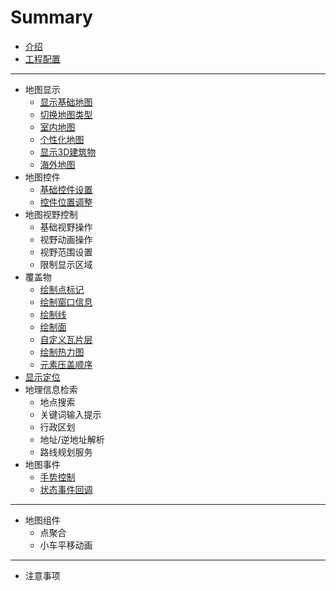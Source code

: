 # Summary

* [介绍](./README.md)
* [工程配置](./CONFIG.md)

-----

- 地图显示
  - [显示基础地图](./basic/show-a-map.md)
  - [切换地图类型](./basic/change-map-type.md)
  - [室内地图](./basic/indoor-map.md)
  - [个性化地图](./basic/style-map.md)
  - [显示3D建筑物](./basic/show-3d-building.md)
  - [海外地图](./basic/oversea-map.md)
- 地图控件
  - [基础控件设置](./widget/basic_setting.md)
  - [控件位置调整](./widget/layout.md)
- 地图视野控制
  - 基础视野操作
  - 视野动画操作
  - 视野范围设置
  - 限制显示区域
- 覆盖物
  - [绘制点标记](./overlay/points.md)
  - [绘制窗口信息](./overlay/infoWindow.md)
  - [绘制线](./overlay/lines.md)
  - [绘制面](./overlay/shapes.md)
  - [自定义瓦片层](./overlay/tiles.md)
  - [绘制热力图](./overlay/hotmap.md)
  - [元素压盖顺序](./overlay/level.md)
- [显示定位](./location.md)
- 地理信息检索
  - 地点搜索
  - 关键词输入提示
  - 行政区划
  - 地址/逆地址解析
  - 路线规划服务
- 地图事件
  - [手势控制](./event/gesture-control.md)
  - [状态事件回调](./event/status-callback.md)

---

- 地图组件
  - 点聚合
  - 小车平移动画

------

- 注意事项